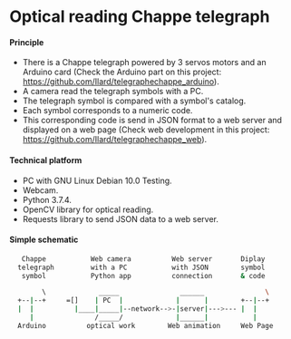 # Optical reading Chappe telegraph
#### Principle
- There is a Chappe telegraph powered by 3 servos motors and an Arduino card (Check the Arduino part on this project: https://github.com/Ilard/telegraphechappe_arduino).
- A camera read the telegraph symbols with a PC.
- The telegraph symbol is compared with a symbol's catalog.
- Each symbol corresponds to a numeric code.
- This corresponding code is send in JSON format to a web server and displayed on a web page (Check web development in this project: https://github.com/Ilard/telegraphechappe_web).

#### Technical platform
- PC with GNU Linux Debian 10.0 Testing.
- Webcam.
- Python 3.7.4.
- OpenCV library for optical reading.
- Requests library to send JSON data to a web server.

#### Simple schematic

```sh
   Chappe           Web camera          Web server       Diplay
  telegraph         with a PC           with JSON        symbol
   symbol           Python app          connection       & code

        \             _____               ______               \
  +--|--+     =[]    | PC  |             |      |        +--|--+
  |  |          |____|_____|--network-->-|server|--->--- |  |
     |               /_____/             |______|           |
  Arduino          optical work        Web animation     Web Page
```
